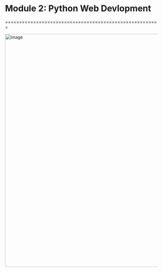 # Module 2: Python Web Devlopment
=======================================================

<img width="766" alt="image" src="https://user-images.githubusercontent.com/35987583/188531044-6f3c5e7d-ff08-4aa8-8da6-432f9283a859.png">

